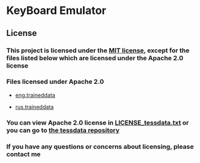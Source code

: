 # KeyBoard Emulator

## License

### This project is licensed under the [MIT license](./LICENSE.txt), except for the files listed below which are licensed under the Apache 2.0 license

### Files licensed under Apache 2.0

- [eng.traineddata](./KeyBoard%20Emulator/tessdata/eng.traineddata)

- [rus.traineddata](./KeyBoard%20Emulator/tessdata/rus.traineddata)

### You can view Apache 2.0 license in [LICENSE_tessdata.txt](./KeyBoard%20Emulator/tessdata/LICENSE_tessdata.txt) or you can go to [the tessdata repository](https://github.com/tesseract-ocr/tessdata)

### If you have any questions or concerns about licensing, please contact me
